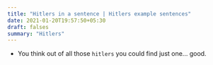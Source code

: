 ```yaml
---
title: "Hitlers in a sentence | Hitlers example sentences"
date: 2021-01-20T19:57:50+05:30
draft: falses
summary: "Hitlers"
---
```

- You think out of all those `hitlers` you could find just one... good.
                 
